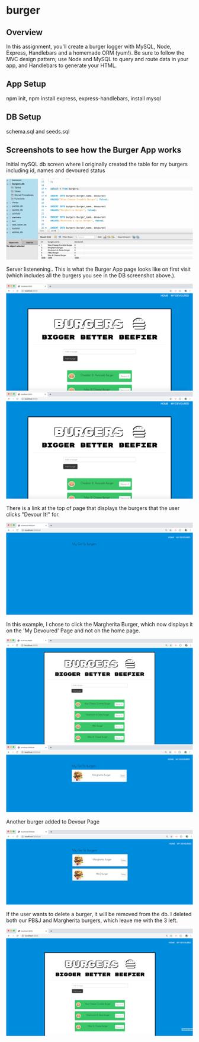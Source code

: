 # burger

## Overview 
In this assignment, you'll create a burger logger with MySQL, Node, Express, Handlebars and a homemade ORM (yum!). Be sure to follow the MVC design pattern; use Node and MySQL to query and route data in your app, and Handlebars to generate your HTML.

## App Setup
npm init, npm install express, express-handlebars, install mysql

## DB Setup
schema.sql and seeds.sql

## Screenshots to see how the Burger App works 
Initial mySQL db screen where I originally created the table for my burgers including id, names and devoured status 

![screenshot1](initial.png)

Server listenening.. This is what the Burger App page looks like on first visit (which includes all the burgers you see in the DB screenshot above.). 

![screenshot1](img1.png)
![screenshot1](img1.png)


There is a link at the top of page that displays the burgers that the user clicks "Devour It!" for. 

![screenshot1](img3.png)

In this example, I chose to click the Margherita Burger, which now displays it on the 'My Devoured' Page and not on the home page.

![screenshot1](img4.png)
![screenshot1](img5.png)

Another burger added to Devour Page

![screenshot1](img6.png)

If the user wants to delete a burger, it will be removed from the db. I deleted both our PB&J and Margherita burgers, which leave me with the 3 left. 

![screenshot1](img7.png)




